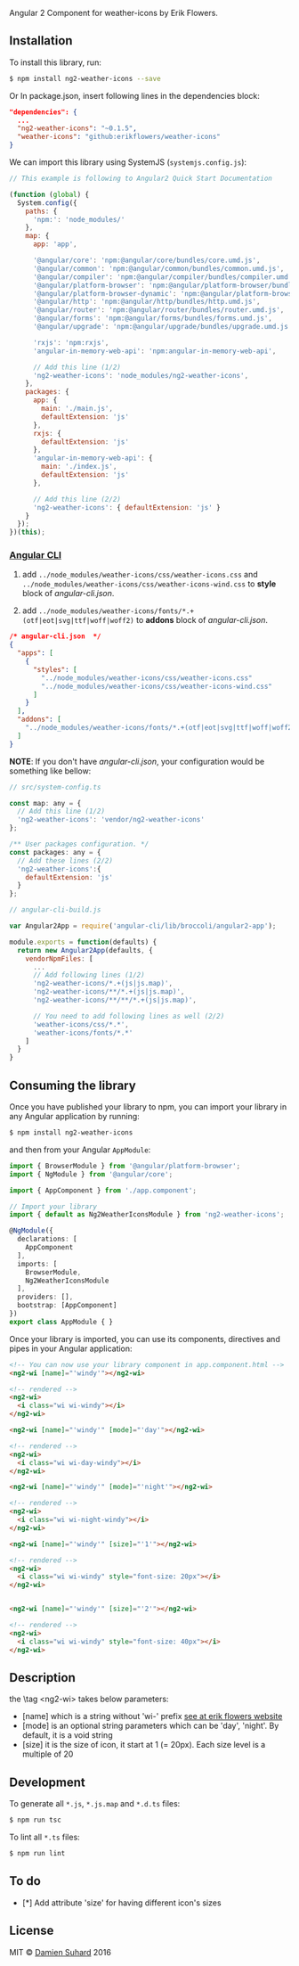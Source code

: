 Angular 2 Component for weather-icons by Erik Flowers.

Installation
------------

To install this library, run:

```bash
$ npm install ng2-weather-icons --save
```

Or In package.json, insert following lines in the dependencies block:

```json
"dependencies": {
  ...
  "ng2-weather-icons": "~0.1.5",
  "weather-icons": "github:erikflowers/weather-icons"
}
```

We can import this library using SystemJS (`systemjs.config.js`\):

```javascript
// This example is following to Angular2 Quick Start Documentation

(function (global) {
  System.config({
    paths: {
      'npm:': 'node_modules/'
    },
    map: {
      app: 'app',

      '@angular/core': 'npm:@angular/core/bundles/core.umd.js',
      '@angular/common': 'npm:@angular/common/bundles/common.umd.js',
      '@angular/compiler': 'npm:@angular/compiler/bundles/compiler.umd.js',
      '@angular/platform-browser': 'npm:@angular/platform-browser/bundles/platform-browser.umd.js',
      '@angular/platform-browser-dynamic': 'npm:@angular/platform-browser-dynamic/bundles/platform-browser-dynamic.umd.js',
      '@angular/http': 'npm:@angular/http/bundles/http.umd.js',
      '@angular/router': 'npm:@angular/router/bundles/router.umd.js',
      '@angular/forms': 'npm:@angular/forms/bundles/forms.umd.js',
      '@angular/upgrade': 'npm:@angular/upgrade/bundles/upgrade.umd.js',

      'rxjs': 'npm:rxjs',
      'angular-in-memory-web-api': 'npm:angular-in-memory-web-api',

      // Add this line (1/2)
      'ng2-weather-icons': 'node_modules/ng2-weather-icons',
    },
    packages: {
      app: {
        main: './main.js',
        defaultExtension: 'js'
      },
      rxjs: {
        defaultExtension: 'js'
      },
      'angular-in-memory-web-api': {
        main: './index.js',
        defaultExtension: 'js'
      },

      // Add this line (2/2)
      'ng2-weather-icons': { defaultExtension: 'js' }
    }
  });
})(this);

```

### [Angular CLI](https://github.com/angular/angular-cli)

1.	add `../node_modules/weather-icons/css/weather-icons.css` and `../node_modules/weather-icons/css/weather-icons-wind.css` to **style** block of *angular-cli.json*.

2.	add `../node_modules/weather-icons/fonts/*.+(otf|eot|svg|ttf|woff|woff2)` to **addons** block of *angular-cli.json*.

```json
/* angular-cli.json  */
{
  "apps": [
    {
      "styles": [
        "../node_modules/weather-icons/css/weather-icons.css"
        "../node_modules/weather-icons/css/weather-icons-wind.css"
      ]
    }
  ],
  "addons": [
    "../node_modules/weather-icons/fonts/*.+(otf|eot|svg|ttf|woff|woff2)"
  ]
}
```

**NOTE**: If you don't have *angular-cli.json*, your configuration would be something like bellow:

```javascript
// src/system-config.ts

const map: any = {
  // Add this line (1/2)
  'ng2-weather-icons': 'vendor/ng2-weather-icons'
};

/** User packages configuration. */
const packages: any = {
  // Add these lines (2/2)
  'ng2-weather-icons':{
    defaultExtension: 'js'
  }
};
```

```javascript
// angular-cli-build.js

var Angular2App = require('angular-cli/lib/broccoli/angular2-app');

module.exports = function(defaults) {
  return new Angular2App(defaults, {
    vendorNpmFiles: [
      ...
      // Add following lines (1/2)
      'ng2-weather-icons/*.+(js|js.map)',
      'ng2-weather-icons/**/*.+(js|js.map)',
      'ng2-weather-icons/**/**/*.+(js|js.map)',

      // You need to add following lines as well (2/2)
      'weather-icons/css/*.*',
      'weather-icons/fonts/*.*'
    ]
  }
}
```

Consuming the library
---------------------

Once you have published your library to npm, you can import your library in any Angular application by running:

```bash
$ npm install ng2-weather-icons
```

and then from your Angular `AppModule`:

```typescript
import { BrowserModule } from '@angular/platform-browser';
import { NgModule } from '@angular/core';

import { AppComponent } from './app.component';

// Import your library
import { default as Ng2WeatherIconsModule } from 'ng2-weather-icons';

@NgModule({
  declarations: [
    AppComponent
  ],
  imports: [
    BrowserModule,
    Ng2WeatherIconsModule
  ],
  providers: [],
  bootstrap: [AppComponent]
})
export class AppModule { }
```

Once your library is imported, you can use its components, directives and pipes in your Angular application:

```html
<!-- You can now use your library component in app.component.html -->
<ng2-wi [name]="'windy'"></ng2-wi>

<!-- rendered -->
<ng2-wi>
  <i class="wi wi-windy"></i>
</ng2-wi>

<ng2-wi [name]="'windy'" [mode]="'day'"></ng2-wi>

<!-- rendered -->
<ng2-wi>
  <i class="wi wi-day-windy"></i>
</ng2-wi>

<ng2-wi [name]="'windy'" [mode]="'night'"></ng2-wi>

<!-- rendered -->
<ng2-wi>
  <i class="wi wi-night-windy"></i>
</ng2-wi>

<ng2-wi [name]="'windy'" [size]="'1'"></ng2-wi>

<!-- rendered -->
<ng2-wi>
  <i class="wi wi-windy" style="font-size: 20px"></i>
</ng2-wi>


<ng2-wi [name]="'windy'" [size]="'2'"></ng2-wi>

<!-- rendered -->
<ng2-wi>
  <i class="wi wi-windy" style="font-size: 40px"></i>
</ng2-wi>
```

Description
-----------

the \tag <ng2-wi\> takes below parameters:

-	[name] which is a string without 'wi-' prefix [see at erik flowers website](https://erikflowers.github.io/weather-icons/)
-	[mode] is an optional string parameters which can be 'day', 'night'. By default, it is a void string
-	[size] it is the size of icon, it start at 1 (= 20px). Each size level is a multiple of 20

Development
-----------

To generate all `*.js`, `*.js.map` and `*.d.ts` files:

```bash
$ npm run tsc
```

To lint all `*.ts` files:

```bash
$ npm run lint
```

To do
-----

-	\[*] Add attribute 'size' for having different icon's sizes

License
-------

MIT © [Damien Suhard](ptitdam2001@gmail.com) 2016
